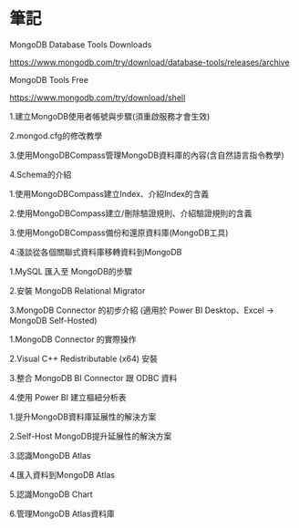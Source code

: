 # 筆記

MongoDB Database Tools Downloads

https://www.mongodb.com/try/download/database-tools/releases/archive

MongoDB Tools Free

https://www.mongodb.com/try/download/shell

1.建立MongoDB使用者帳號與步驟(須重啟服務才會生效)

2.mongod.cfg的修改教學

3.使用MongoDBCompass管理MongoDB資料庫的內容(含自然語言指令教學)

4.Schema的介紹

1.使用MongoDBCompass建立Index、介紹Index的含義

2.使用MongoDBCompass建立/刪除驗證規則、介紹驗證規則的含義

3.使用MongoDBCompass備份和還原資料庫(MongoDB工具)

4.淺談從各個關聯式資料庫移轉資料到MongoDB

1.MySQL 匯入至 MongoDB的步驟

2.安裝 MongoDB Relational Migrator

3.MongoDB Connector 的初步介紹 (適用於 Power BI Desktop、Excel -> MongoDB Self-Hosted)

1.MongoDB Connector 的實際操作
 
2.Visual C++ Redistributable (x64) 安裝

3.整合 MongoDB BI Connector 跟 ODBC 資料
 
4.使用 Power BI 建立樞紐分析表

1.提升MongoDB資料庫延展性的解決方案

2.Self-Host MongoDB提升延展性的解決方案

3.認識MongoDB Atlas

4.匯入資料到MongoDB Atlas

5.認識MongoDB Chart

6.管理MongoDB Atlas資料庫
